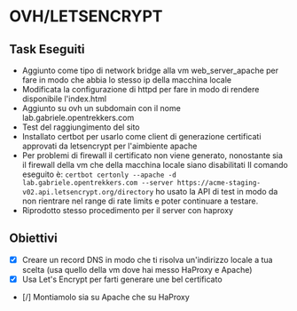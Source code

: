 # OVH/LETSENCRYPT

## Task Eseguiti

- Aggiunto come tipo di network bridge alla vm web_server_apache per fare in modo che abbia lo stesso ip della macchina locale
- Modificata la configurazione di httpd per fare in modo di rendere disponibile l'index.html
- Aggiunto su ovh un subdomain con il nome lab.gabriele.opentrekkers.com 
- Test del raggiungimento del sito
- Installato certbot per usarlo come client di generazione certificati approvati da letsencrypt per l'aimbiente apache
- Per problemi di firewall il certificato non viene generato, nonostante sia il firewall della vm che della macchina locale siano disabilitati
	Il comando eseguito è: `certbot certonly --apache -d lab.gabriele.opentrekkers.com --server https://acme-staging-v02.api.letsencrypt.org/directory` ho usato la API di test in modo da non rientrare nel range di rate limits e poter continuare a testare.
- Riprodotto stesso procedimento per il server con haproxy

## Obiettivi

- [x] Creare un record DNS in modo che ti risolva un'indirizzo locale
 a tua scelta (usa quello della vm dove hai messo HaProxy e Apache)
- [x] Usa Let's Encrypt per farti generare une bel certificato
- [/] Montiamolo sia su Apache che su HaProxy

